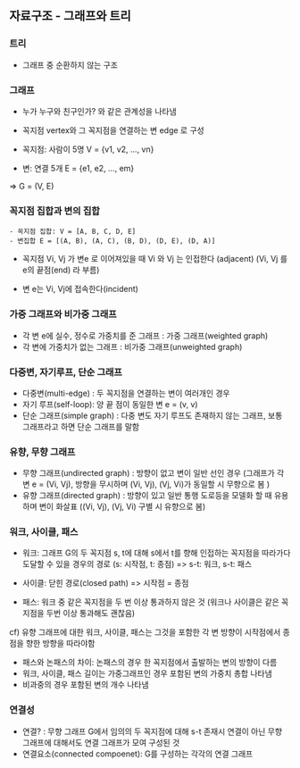 ## 자료구조 - 그래프와 트리 


### 트리
- 그래프 중 순환하지 않는 구조

### 그래프
- 누가 누구와 친구인가? 와 같은 관계성을 나타냄
- 꼭지점 vertex와 그 꼭지점을 연결하는 변 edge 로 구성

- 꼭지점: 사람이 5명 V = {v1, v2, ..., vn}
- 변: 연결 5개 E = {e1, e2, ..., em}

=> G = (V, E)


### 꼭지점 집합과 변의 집합
```
- 꼭지점 집합: V = [A, B, C, D, E]
- 변집합 E = [(A, B), (A, C), (B, D), (D, E), (D, A)]
```

- 꼭지점 Vi, Vj 가 변e 로 이어져있을 때 Vi 와 Vj 는 인접한다 (adjacent)
 (Vi, Vj 를 e의 끝점(end) 라 부름)

- 변 e는 Vi, Vj에 접속한다(incident)


### 가중 그래프와 비가중 그래프
- 각 변 e에 실수, 정수로 가중치를 준 그래프 : 가중 그래프(weighted graph)
- 각 변에 가중치가 없는 그래프 : 비가중 그래프(unweighted graph)


### 다중변, 자기루프, 단순 그래프
- 다중변(multi-edge) : 두 꼭지점을 연결하는 변이 여러개인 경우
- 자기 루프(self-loop): 양 끝 점이 동일한 변 e = (v, v)
- 단순 그래프(simple graph) : 다중 변도 자기 루프도 존재하지 않는 그래프, 보통 그래프라고 하면 단순 그래프를 말함

### 유향, 무향 그래프
- 무향 그래프(undirected graph) : 방향이 없고 변이 일반 선인 경우
(그래프가 각 변 e = (Vi, Vj), 방향을 무시하며 (Vi, Vj), (Vj, Vi)가 동일할 시 무향으로 봄 )
- 유향 그래프(directed graph) : 방향이 있고 일반 통행 도로등을 모델화 할 때 유용하며 변이 화살표
((Vi, Vj), (Vj, Vi) 구별 시 유향으로 봄)


### 워크, 사이클, 패스
- 워크: 그래프 G의 두 꼭지점 s, t에 대해 s에서 t를 향해 인접하는 꼭지점을 따라가다 도달할 수 있을 경우의 경로 (s: 시작점, t: 종점)
=> s-t: 워크, s-t: 패스

- 사이클: 닫힌 경로(closed path) 
=> 시작점 = 종점

- 패스: 워크 중 같은 꼭지점을 두 번 이상 통과하지 않은 것
  (워크나 사이클은 같은 꼭지점을 두번 이상 통과해도 괜찮음)

cf) 유향 그래프에 대한 워크, 사이클, 패스는 그것을 포함한 각 변 방향이 시작점에서 
종점을 향한 방향을 따라야함

- 패스와 논패스의 차이: 논패스의 경우 한 꼭지점에서 출발하는 변의 방향이 다름
- 워크, 사이클, 패스 길이는 가중그래프인 경우 포함된 변의 가중치 총합 나타냄
- 비과중의 경우 포함된 변의 개수 나타냄

### 연결성
- 연결? 
: 무향 그래프 G에서 임의의 두 꼭지점에 대해 s-t 존재시 
연결이 아닌 무향 그래프에 대해서도 연결 그래프가 모여 구성된 것
- 연결요소(connected compoenet): G를 구성하는 각각의 연결 그래프

